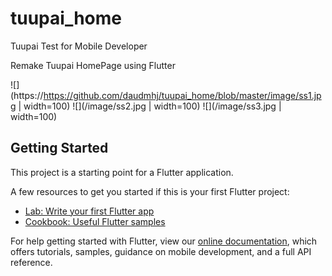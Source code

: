 # tuupai_home

Tuupai Test for Mobile Developer

Remake Tuupai HomePage using Flutter

![](https://https://github.com/daudmhj/tuupai_home/blob/master/image/ss1.jpg | width=100)
![](/image/ss2.jpg | width=100)
![](/image/ss3.jpg | width=100)


## Getting Started

This project is a starting point for a Flutter application.

A few resources to get you started if this is your first Flutter project:

- [Lab: Write your first Flutter app](https://flutter.dev/docs/get-started/codelab)
- [Cookbook: Useful Flutter samples](https://flutter.dev/docs/cookbook)

For help getting started with Flutter, view our 
[online documentation](https://flutter.dev/docs), which offers tutorials, 
samples, guidance on mobile development, and a full API reference.
